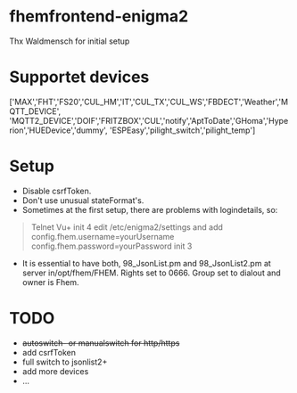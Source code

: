 # fhemfrontend-enigma2
Thx Waldmensch for initial setup

# Supportet devices

['MAX','FHT','FS20','CUL_HM','IT','CUL_TX','CUL_WS','FBDECT','Weather','MQTT_DEVICE',
'MQTT2_DEVICE','DOIF','FRITZBOX','CUL','notify','AptToDate','GHoma','Hyperion','HUEDevice','dummy',
'ESPEasy','pilight_switch','pilight_temp']

# Setup

- Disable csrfToken.
- Don't use unusual stateFormat's.
- Sometimes at the first setup, there are problems with logindetails, so:

> Telnet Vu+
> init 4
> edit /etc/enigma2/settings and add 
> config.fhem.username=yourUsername
> config.fhem.password=yourPassword
> init 3

- It is essential to have both, 98_JsonList.pm and 98_JsonList2.pm at server
  in/opt/fhem/FHEM. Rights set to 0666.
  Group set to dialout and owner is Fhem.

# TODO

- <del>autoswitch- or manualswitch for http/https</del>
- add csrfToken
- full switch to jsonlist2+
- add more devices
- ...

